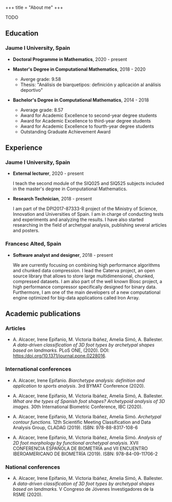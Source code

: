 +++
title = "About me"
+++

TODO

## Education

### Jaume I University, Spain

- **Doctoral Programme in Mathematics**, 2020 - present

- **Master's Degree in Computational Mathematics**, 2018 - 2020
  - Averge grade: 9.58
  - Thesis: "Análisis de biarquetipos: definición y aplicación al análisis deportivo"

- **Bachelor's Degree in Computational Mathematics**, 2014 - 2018
    - Average grade: 8.57
    - Award for Academic Excellence to second-year degree students
    - Award for Academic Excellence to third-year degree students
    - Award for Academic Excellence to fourth-year degree students
    - Outstanding Graduate Achievement Award



## Experience

### Jaume I University, Spain

- **External lecturer**, 2020 - present

    I teach the second module of the SIQ025 and SIQ525 subjects included in the master's degree in Computational Mathematics.

- **Research Technician**, 2018 - present

    I am part of the DPI2017-87333-R project of the Ministry of Science, Innovation and Universities of Spain. I am in charge of conducting tests and experiments and analyzing the results. I have also started researching in the field of archetypal analysis, publishing several articles and posters.

### Francesc Alted, Spain

- **Software analyst and designer**, 2018 - present

    We are currently focusing on combining high performance algorithms and chunked data compression. I lead the Caterva project, an open source library that allows to store large multidimensional, chunked, compressed datasets. I am also part of the well known Blosc project, a high performance compressor specifically designed for binary data. Furthermore, I am one of the main developers of a new computational engine optimized for big-data applications called Iron Array.


## Academic publications

### Articles

- A. Alcacer, Irene Epifanio, M. Victoria Ibáñez, Amelia Simó, A. Ballester. *A data-driven classification of 3D foot types by archetypal shapes based on landmarks.* PLoS ONE, (2020). DOI: <https:/doi.org/10.1371/journal.pone.0228016>. 

### International conferences

- A. Alcacer, Irene Epifanio. *Biarchetype analysis: definition and application to sports analysis*. 3rd BYMAT Conference (2020).

- A. Alcacer, Irene Epifanio, M. Victoria Ibáñez, Amelia Simó, A. Ballester. *What are the types of Spanish foot shapes? Archetypoid analysis of 3D images.* 30th International Biometric Conference, IBC (2020).  

- A. Alcacer, Irene Epifanio, M. Victoria Ibáñez, Amelia Simó. *Archetypal contour functions.* 12th Scientific Meeting Classification and Data Analysis Group, CLADAG (2019). ISBN: 978-88-8317-108-6

- A. Alcacer, Irene Epifanio, M. Victoria Ibáñez, Amelia Simó. *Analysis of 2D foot morphology by functional archetypal analysis.* XVII CONFERENCIA ESPAÑOLA DE BIOMETRÍA and VII ENCUENTRO IBEROAMERICANO DE BIOMETRÍA (2019). ISBN: 978-84-09-11706-2

### National conferences

- A. Alcacer, Irene Epifanio, M. Victoria Ibáñez, Amelia Simó, A. Ballester. *A data-driven classification of 3D foot types by archetypal shapes based on landmarks.* V Congreso de Jóvenes Investigadores de la RSME (2020).  

